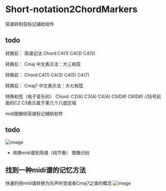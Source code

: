# Short-notation2ChordMarkers
简谱转和弦标记辅助软件
## todo
转换前：
简谱记法
Chord:C4(1) C4(3) C4(5)

转换后：
Cmaj  中文表示法：大三和弦

转换前：
Chord:C4(1) C4(3) C4(5) C4(7)

转换后：
Cmaj7 中文表示法：大七和弦

特殊和弦（电子音乐的）
Chord: C2(A) C3(A) C4(A) C5(D#) C6(D#)   //括号前面的C2 C3表示属于第几个八度区域

midi图像转简谱标记辅助软件
## todo
![image](https://user-images.githubusercontent.com/29478722/165541731-f84bedc2-170a-4b83-8029-76c2e35b2154.png)
* 转换midi谱到简谱（纯节奏） 图像识别

## 找到一种midi谱的记忆方法
快速的把midi谱转换为乐声听觉或者Cmaj7之类的概念
![image](https://user-images.githubusercontent.com/29478722/165548469-eec20612-5d1c-4b67-abfa-061555627971.png)
